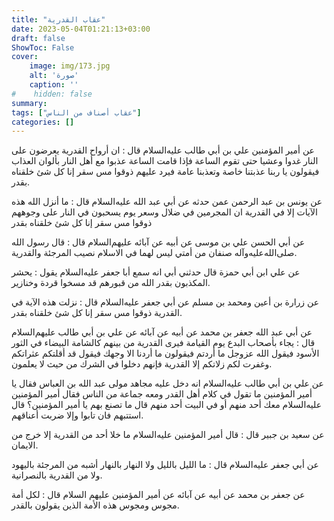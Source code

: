 ```yaml
---
title: "عقاب القدرية"
date: 2023-05-04T01:21:13+03:00
draft: false
ShowToc: False
cover:
    image: img/173.jpg
    alt: 'صورة'
    caption: ''
#    hidden: false
summary: 
tags: ["عقاب أصناف من الناس"]
categories: []
---
```

عن أمير المؤمنين علي بن أبي طالب عليه‌السلام
قال : ان أرواح القدرية يعرضون على النار غدوا وعشيا حتى تقوم الساعة
فإذا قامت الساعة عذبوا مع أهل النار بألوان العذاب فيقولون يا ربنا
عذبتنا خاصة وتعذبنا عامة فيرد عليهم ذوقوا مس سقر إنا كل شئ
خلقناه بقدر.

عن يونس بن عبد الرحمن عمن حدثه عن أبي عبد الله عليه‌السلام قال : ما أنزل الله هذه الآيات إلا في القدرية ان المجرمين في ضلال وسعر يوم
يسحبون في النار على وجوههم ذوقوا مس سقر إنا كل شئ خلقناه بقدر

عن أبي الحسن علي بن
موسى عن أبيه عن آبائه عليهم‌السلام قال : قال رسول الله صلى‌الله‌عليه‌وآله صنفان
من أمتي ليس لهما في الاسلام نصيب المرجئة والقدرية.

عن علي
ابن أبي حمزة قال حدثني أبي انه سمع أبا جعفر عليه‌السلام يقول : يحشر
المكذبون بقدر الله من قبورهم قد مسخوا قردة وخنازير.

عن زرارة بن أعين ومحمد بن مسلم عن أبي جعفر عليه‌السلام قال :
نزلت هذه الآية في القدرية ذوقوا مس سقر إنا كل شئ خلقناه بقدر.

عن أبي عبد الله جعفر بن محمد عن أبيه عن
آبائه عن علي بن أبي طالب عليهم‌السلام قال : يجاء بأصحاب البدع
يوم القيامة فيرى القدرية من بينهم كالشامة البيضاء في الثور الأسود فيقول
الله عزوجل ما أردتم فيقولون ما أردنا الا وجهك فيقول قد أقلتكم
عثراتكم وغفرت لكم زلاتكم إلا القدرية فإنهم دخلوا في الشرك من
حيث لا يعلمون.

عن علي بن أبي طالب عليه‌السلام انه دخل عليه مجاهد
مولى عبد الله بن العباس فقال يا أمير المؤمنين ما تقول في كلام أهل القدر
ومعه جماعة من الناس فقال أمير المؤمنين عليه‌السلام معك أحد منهم أو في
البيت أحد منهم قال ما تصنع بهم يا أمير المؤمنين؟ قال استتبهم فان
تابوا وإلا ضربت أعناقهم.

عن سعيد بن جبير قال : قال أمير المؤمنين عليه‌السلام ما خلا أحد من
القدرية إلا خرج من الايمان.

عن أبي
جعفر عليه‌السلام قال : ما الليل بالليل ولا النهار بالنهار أشبه من المرجئة
باليهود ولا من القدرية بالنصرانية.

عن جعفر بن محمد عن أبيه عن آبائه عن أمير المؤمنين عليهم
السلام قال : لكل أمة مجوس ومجوس هذه الأمة الذين يقولون بالقدر.

